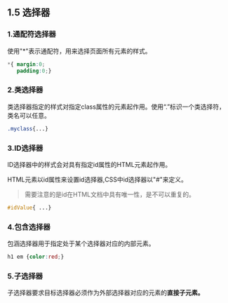 ## 1.5 选择器

### 1.通配符选择器

使用"\*"表示通配符，用来选择页面所有元素的样式。

```css
*{ margin:0;
   padding:0;}
```

### 2.类选择器

类选择器指定的样式对指定class属性的元素起作用。使用“.”标识一个类选择符，类名可以任意。

```css
.myclass{...}
```

### 3.ID选择器

ID选择器中的样式会对具有指定id属性的HTML元素起作用。

HTML元素以id属性来设置id选择器,CSS中id选择器以"\#"来定义。

> 需要注意的是id在HTML文档中具有唯一性，是不可以重复的。

```css
#idValue{ ...}
```

### 4.包含选择器

包涵选择器用于指定处于某个选择器对应的内部元素。

```css
h1 em {color:red;}
```

### 5.子选择器

子选择器要求目标选择器必须作为外部选择器对应的元素的**直接子元素。**





